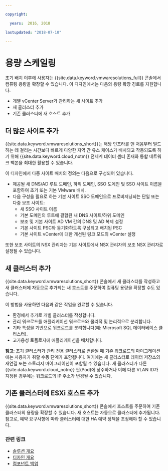 ```yaml
---

copyright:

  years:  2016, 2018

lastupdated: "2018-07-10"

---
```


# 용량 스케일링

초기 배치 이후에 사용자는 {{site.data.keyword.vmwaresolutions_full}} 콘솔에서 컴퓨팅 용량을 확장할 수 있습니다. 이 디자인에서는 다음의 용량 확장 경로를 지원합니다.
* 개별 vCenter Server가 관리하는 새 사이트 추가
* 새 클러스터 추가
* 기존 클러스터에 새 호스트 추가

## 더 많은 사이트 추가

{{site.data.keyword.vmwaresolutions_short}}는 해당 인프라를 맨 처음부터 빌드하는 데 걸리는 시간보다 빠르게 다양한 지역 간 유스 케이스가 배치되고 작동되도록 하기 위해 {{site.data.keyword.cloud_notm}} 전세계 데이터 센터 존재와 통합 네트워크 백본을 최대한 활용할 수 있습니다.

이 디자인에서 다중 사이트 배치의 정의는 다음으로 구성되어 있습니다.
* 제공될 새 DNS/AD 루트 도메인, 하위 도메인, SSO 도메인 및 SSO 사이트 이름을 포함하여 초기 또는 기본 VMware 배치.
* 다음 구성을 필요로 하는 기본 사이트 SSO 도메인으로 프로비저닝되는 단일 또는 다중 보조 사이트:
   * 새 SSO 사이트 이름
   * 기본 도메인의 루트에 결합된 새 DNS 사이트/하위 도메인
   * 보조 및 기본 사이트 AD VM 간의 DNS 및 AD 복제 설정
   * 기본 사이트 PSC와 동기화하도록 구성되고 배치된 PSC
   * 기본 사이트 vCenter에 대한 개선된 링크 모드의 vCenter 설정

또한 보조 사이트의 NSX 관리자는 기본 사이트에서 NSX 관리자의 보조 NSX 관리자로 설정될 수 있습니다.

## 새 클러스터 추가

{{site.data.keyword.vmwaresolutions_short}} 콘솔에서 새 클러스터를 작성하고 새 클러스터에 자동으로 추가되는 새 호스트를 주문하여 컴퓨팅 용량을 확장할 수도 있습니다.

이 방법을 사용하면 다음과 같은 작업을 완료할 수 있습니다.
* 환경에서 추가로 개별 클러스터를 작성합니다.
* 관리 워크로드를 애플리케이션 워크로드와 물리적 및 논리적으로 분리합니다.
* 기타 특성을 기반으로 워크로드를 분리합니다(예: Microsoft SQL 데이터베이스 클러스터).
* 고가용성 토폴로지에 애플리케이션을 배치합니다.

**참고**: 초기 클러스터가 관리 전용 클러스터로 변환될 때 기존 워크로드의 마이그레이션에는 사용자가 취할 수동 단계가 포함됩니다. 여기에는 새 클러스터로 데이터 저장소의 재연결 또는 스토리지 마이그레이션이 포함될 수 있습니다. 새 클러스터가 다른 {{site.data.keyword.cloud_notm}} 팟(Pod)에 상주하거나 이에 다른 VLAN ID가 지정된 경우에는 워크로드의 IP 주소가 변경될 수 있습니다.

## 기존 클러스터에 ESXi 호스트 추가

{{site.data.keyword.vmwaresolutions_short}} 콘솔에서 호스트를 주문하여 기존 클러스터의 용량을 확장할 수 있습니다.  새 호스트는 자동으로 클러스터에 추가됩니다. 참고로, 예약 요구사항에 따라 클러스터에 대한 HA 예약 정책을 조정해야 할 수 있습니다.

### 관련 링크

* [솔루션 개요](solution_overview.html)
* [디자인 개요](design_overview.html)
* [컴포넌트 백업](solution_backingup.html)
